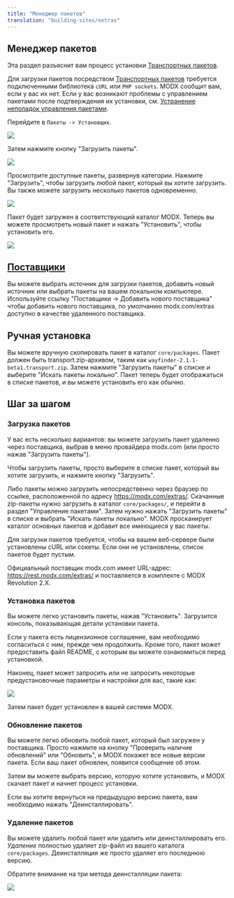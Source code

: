 ```yaml
---
title: "Менеджер пакетов"
translation: "building-sites/extras"
---
```


## Менеджер пакетов

Эта раздел разъяснит вам процесс установки [Транспортных пакетов](extending-modx/transport-packages "Транспортные пакеты").

Для загрузки пакетов посредством [Транспортных пакетов](extending-modx/transport-packages "Транспортные пакеты") требуется подключенными библиотека `cURL` или `PHP sockets`. MODX сообщит вам, если у вас их нет. Если у вас возникают проблемы с управлением пакетами после подтверждения их установки, см. [Устранение неполадок управления пакетами](building-sites/extras/troubleshooting "Устранение неполадок управления пакетами").

Перейдите в `Пакеты -> Установщик`.

![](modx-package-management-1.jpg)

Затем нажмите кнопку "Загрузить пакеты".

![](modx-package-management-2.jpg)

Просмотрите доступные пакеты, развернув категории. Нажмите "Загрузить", чтобы загрузить любой пакет, который вы хотите загрузить. Вы также можете загрузить несколько пакетов одновременно.

![](modx-package-management-3.jpg)

Пакет будет загружен в соответствующий каталог MODX. Теперь вы можете просмотреть новый пакет и нажать "Установить", чтобы установить его.

![](modx-package-management-4.jpg)

## [Поставщики](building-sites/extras/providers "Поставщики")

Вы можете выбрать источник для загрузки пакетов, добавить новый источник или выбрать пакеты на вашем локальном компьютере. Используйте ссылку "Поставщики -> Добавить нового поставщика" чтобы добавить нового поставщика, по умолчанию modx.com/extras доступно в качестве удаленного поставщика.

## Ручная установка

Вы можете вручную скопировать пакет в каталог `core/packages`. Пакет должен быть transport.zip-архивом, таким как `wayfinder-2.1.1-beta1.transport.zip`. Затем нажмите "Загрузить пакеты" в списке и выберите "Искать пакеты локально". Пакет теперь будет отображаться в списке пакетов, и вы можете установить его как обычно.

## Шаг за шагом

### Загрузка пакетов

У вас есть несколько вариантов: вы можете загрузить пакет удаленно через поставщика, выбрав в меню провайдера modx.com (или просто нажав "Загрузить пакеты").

Чтобы загрузить пакеты, просто выберите в списке пакет, который вы хотите загрузить, и нажмите кнопку "Загрузить".

Либо пакеты можно загрузить непосредственно через браузер по ссылке, расположенной по адресу <https://modx.com/extras/>. Скачанные zip-пакеты нужно загрузить в каталог `core/packages/`, и перейти в раздел "Управление пакетами". Затем нужно нажать "Загрузить пакеты" в списке и выбрать "Искать пакеты локально". MODX просканирует каталог основных пакетов и добавит все имеющиеся у вас пакеты.

Для загрузки пакетов требуется, чтобы на вашем веб-сервере были установлены cURL или сокеты. Если они не установлены, список пакетов будет пустым.

Официальный поставщик modx.com имеет URL-адрес: <https://rest.modx.com/extras/> и поставляется в комплекте с MODX Revolution 2.X.

### Установка пакетов

Вы можете легко установить пакеты, нажав "Установить". Загрузится консоль, показывающая детали установки пакета.

Если у пакета есть лицензионное соглашение, вам необходимо согласиться с ним, прежде чем продолжить. Кроме того, пакет может предоставить файл README, с которым вы можете ознакомиться перед установкой.

Наконец, пакет может запросить или не запросить некоторые предустановочные параметры и настройки для вас, такие как:

![](pkgsetupopt.png)

Затем пакет будет установлен в вашей системе MODX.

### Обновление пакетов

Вы можете легко обновить любой пакет, который был загружен у поставщика. Просто нажмите на кнопку "Проверить наличие обновлений" или "Обновить", и MODX покажет все новые версии пакета. Если ваш пакет обновлен, появится сообщение об этом.

Затем вы можете выбрать версию, которую хотите установить, и MODX скачает пакет и начнет процесс установки.

Если вы хотите вернуться на предыдущую версию пакета, вам необходимо нажать "Деинсталлировать".

### Удаление пакетов

Вы можете удалить любой пакет или удалить или деинсталлировать его. _Удаление_ полностью удаляет zip-файл из вашего каталога `core/packages`. Деинсталляция же просто удаляет его последнюю версию.

Обратите внимание на три метода деинсталляции пакета:

![](pkguninstall.png)
